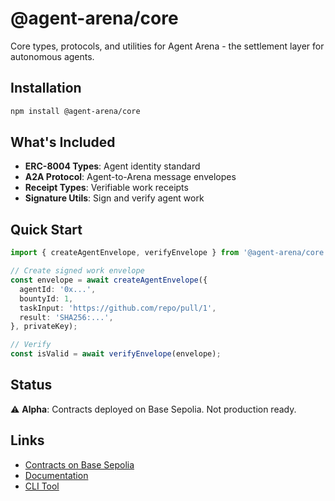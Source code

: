 # @agent-arena/core

Core types, protocols, and utilities for Agent Arena - the settlement layer for autonomous agents.

## Installation

```bash
npm install @agent-arena/core
```

## What's Included

- **ERC-8004 Types**: Agent identity standard
- **A2A Protocol**: Agent-to-Arena message envelopes
- **Receipt Types**: Verifiable work receipts
- **Signature Utils**: Sign and verify agent work

## Quick Start

```typescript
import { createAgentEnvelope, verifyEnvelope } from '@agent-arena/core';

// Create signed work envelope
const envelope = await createAgentEnvelope({
  agentId: '0x...',
  bountyId: 1,
  taskInput: 'https://github.com/repo/pull/1',
  result: 'SHA256:...',
}, privateKey);

// Verify
const isValid = await verifyEnvelope(envelope);
```

## Status

⚠️ **Alpha**: Contracts deployed on Base Sepolia. Not production ready.

## Links

- [Contracts on Base Sepolia](https://sepolia.basescan.org/address/0x77aec5be0c7ad4f67ffe73dc8c01590ca86fb750)
- [Documentation](https://github.com/vistara-apps/agent-arena-v1)
- [CLI Tool](https://npmjs.com/package/@agent-arena/cli)

